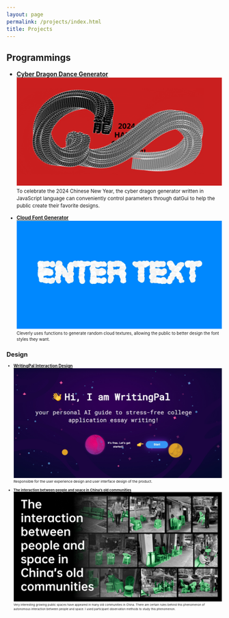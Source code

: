 ```yaml
---
layout: page
permalink: /projects/index.html
title: Projects
---
```



## Programmings

- [**Cyber Dragon Dance Generator**](https://zhijie-yi.github.io/NewYear2024/)
  <br>
  [![cover](/images/cyberdragon.png)](https://zhijie-yi.github.io/NewYear2024/)
  <small>To celebrate the 2024 Chinese New Year, the cyber dragon generator written in JavaScript language can conveniently control parameters through datGui to help the public create their favorite designs.
  
- [**Cloud Font Generator**](https://zhijie-yi.github.io/Cloud-font-generator/)
  <br>
  [![cover](/images/cloudfont.png)](https://zhijie-yi.github.io/Cloud-font-generator/)
  <small>Cleverly uses functions to generate random cloud textures, allowing the public to better design the font styles they want.

## Design

- [**WritingPal Interaction Design**](https://writingpal.ai/)
  <br>
  [![cover](/images/writingpal.png)](https://writingpal.ai/)
  <small>Responsible for the user experience design and user interface design of the product.

- [**The interaction between people and space in China’s old communities**](https://drive.google.com/file/d/1ND-7Ln8zFqEkZh9pYF5IKU5YamA595iV/view?usp=sharing)
  <br>
  [![cover](/images/community.png)](https://drive.google.com/file/d/1ND-7Ln8zFqEkZh9pYF5IKU5YamA595iV/view?usp=sharing)
  <small>Very interesting growing public spaces have appeared in many old communities in China. There are certain rules behind this phenomenon of autonomous interaction between people and space. I used participant observation methods to study this phenomenon.
<br>
